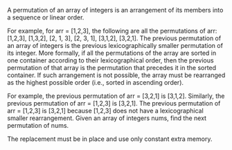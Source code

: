 A permutation of an array of integers is an arrangement of its members into a sequence or linear order.

For example, for arr = [1,2,3], the following are all the permutations of arr: [1,2,3], [1,3,2], [2, 1, 3], [2, 3, 1], [3,1,2], [3,2,1].
The previous permutation of an array of integers is the previous lexicographically smaller permutation of its integer. More formally, if all the permutations of the array are sorted in one container 
according to their lexicographical order, then the previous permutation of that array is the permutation that precedes it in the sorted container. If such arrangement is not possible, the array must be 
rearranged as the highest possible order (i.e., sorted in ascending order).

For example, the previous permutation of arr = [3,2,1] is [3,1,2].
Similarly, the previous permutation of arr = [1,2,3] is [3,2,1].
The previous permutation of arr = [1,2,3] is [3,2,1] because [1,2,3] does not have a lexicographical smaller rearrangement.
Given an array of integers nums, find the next permutation of nums.

The replacement must be in place and use only constant extra memory.

